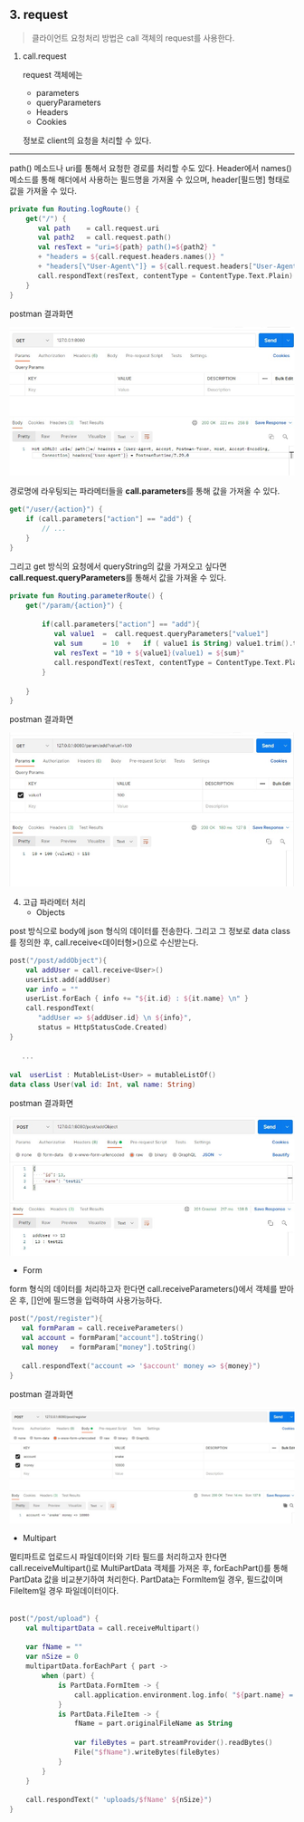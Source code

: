 ## 3. request
> 클라이언트 요청처리 방법은 call 객체의 request를 사용한다. 

1. call.request 
   
    request 객체에는 
    - parameters 
    - queryParameters 
    - Headers 
    - Cookies 
    
    정보로 client의 요청을 처리할 수 있다.

----

path() 메소드나 uri를 통해서 요청한 경로를 처리할 수도 있다. Header에서 names() 메소드를 통해 해더에서 사용하는 필드명을 가져올 수 있으며, header[필드명] 형태로 값을 가져올 수 있다. 
   
~~~kotlin
private fun Routing.logRoute() {
    get("/") {
       val path    = call.request.uri
       val path2   = call.request.path()
       val resText = "uri=${path} path()=${path2} " 
       + "headers = ${call.request.headers.names()} " 
       + "headers[\"User-Agent\"]} = ${call.request.headers["User-Agent"]}"
       call.respondText(resText, contentType = ContentType.Text.Plain)
    }
}
~~~

postman 결과화면

![](images/request_1_postman.jpg)


경로명에 라우팅되는 파라메터들을 **call.parameters**를 통해 값을 가져올 수 있다. 
~~~kotlin
get("/user/{action}") {
    if (call.parameters["action"] == "add") {
        // ...
    }
}
~~~
그리고 get 방식의 요청에서 queryString의 값을 가져오고 싶다면 **call.request.queryParameters**를 통해서 값을 가져올 수 있다. 
~~~kotlin
private fun Routing.parameterRoute() {
    get("/param/{action}") {

        if(call.parameters["action"] == "add"){
           val value1  =  call.request.queryParameters["value1"]
           val sum     = 10  +   if ( value1 is String) value1.trim().toInt() else 0
           val resText = "10 + ${value1}(value1) = ${sum}"
           call.respondText(resText, contentType = ContentType.Text.Plain)
        }

    }
}

~~~

postman 결과화면

![](images/request_2_postman.jpg)

4. 고급 파라메터 처리 
   - Objects

post 방식으로 body에 json 형식의 데이터를 전송한다. 그리고 그 정보로 data class를 정의한 후, call.receive<데이터형>()으로 수신받는다.      
~~~kotlin
post("/post/addObject"){
    val addUser = call.receive<User>()
    userList.add(addUser)
    var info = ""
    userList.forEach { info += "${it.id} : ${it.name} \n" }
    call.respondText(
       "addUser => ${addUser.id} \n ${info}", 
       status = HttpStatusCode.Created)
}

   ...

val  userList : MutableList<User> = mutableListOf()
data class User(val id: Int, val name: String)

~~~

postman 결과화면

![](images/request_3_postman.jpg)     

   - Form 

form 형식의 데이터를 처리하고자 한다면 call.receiveParameters()에서 객체를 받아온 후, []안에 필드명을 입력하여 사용가능하다.     
~~~kotlin
post("/post/register"){
   val formParam = call.receiveParameters()
   val account = formParam["account"].toString()
   val money   = formParam["money"].toString()

   call.respondText("account => '$account' money => ${money}")
}

~~~

postman 결과화면

![](images/request_4_postman.jpg)


   - Multipart 

멀티파트로 업로드시 파일데이터와 기타 필드를 처리하고자 한다면 call.receiveMultipart()로 MultiPartData 객체를 가져온 후,
forEachPart()를 통해 PartData 값을 비교분기하여 처리한다. PartData는 FormItem일 경우, 필드값이며 FileItem일 경우 파일데이터이다. 

~~~kotlin

post("/post/upload") {
    val multipartData = call.receiveMultipart()

    var fName = ""
    var nSize = 0
    multipartData.forEachPart { part ->
        when (part) {
            is PartData.FormItem -> {
                call.application.environment.log.info( "${part.name} = ${part.value}" )
            }
            is PartData.FileItem -> {
                fName = part.originalFileName as String

                var fileBytes = part.streamProvider().readBytes()
                File("$fName").writeBytes(fileBytes)
            }
        }
    }

    call.respondText(" 'uploads/$fName' ${nSize}")
}

~~~
